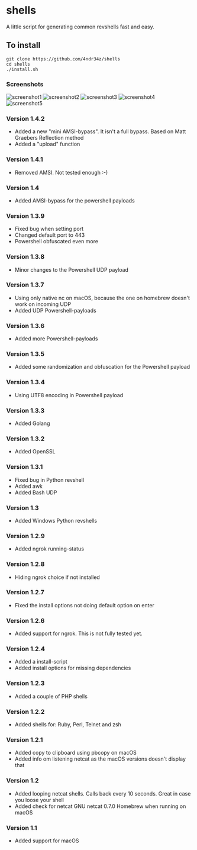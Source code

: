 # shells
A little script for generating common revshells fast and easy. 

## To install
	git clone https://github.com/4ndr34z/shells
	cd shells
	./install.sh


### Screenshots

![screenshot1](https://github.com/4ndr34z/shells/blob/main/screenshots/macOS137.png?raw=true)
![screenshot2](https://github.com/4ndr34z/shells/blob/main/screenshots/shells2.png?raw=true)
![screenshot3](https://github.com/4ndr34z/shells/blob/main/screenshots/shells3.png?raw=true)
![screenshot4](https://github.com/4ndr34z/shells/blob/main/screenshots/shells4.png?raw=true)
![screenshot5](https://github.com/4ndr34z/shells/blob/main/screenshots/upload.png?raw=true)


### Version 1.4.2
- Added a new "mini AMSI-bypass". It isn't a full bypass. Based on Matt Graebers Reflection method 
- Added a "upload" function

### Version 1.4.1
- Removed AMSI. Not tested enough :-)


### Version 1.4
- Added AMSI-bypass for the powershell payloads

### Version 1.3.9
- Fixed bug when setting port
- Changed default port to 443
- Powershell obfuscated even more


### Version 1.3.8
- Minor changes to the Powershell UDP payload


### Version 1.3.7
- Using only native nc on macOS, because the one on homebrew doesn't work on incoming UDP
- Added UDP Powershell-payloads


### Version 1.3.6
- Added more Powershell-payloads


### Version 1.3.5
- Added some randomization and obfuscation for the Powershell payload


### Version 1.3.4
- Using UTF8 encoding in Powershell payload


### Version 1.3.3
- Added Golang


### Version 1.3.2
- Added OpenSSL


### Version 1.3.1
- Fixed bug in Python revshell
- Added awk
- Added Bash UDP 


### Version 1.3
- Added Windows Python revshells


### Version 1.2.9
- Added ngrok running-status


### Version 1.2.8
- Hiding ngrok choice if not installed


### Version 1.2.7
- Fixed the install options not doing default option on enter


### Version 1.2.6
- Added support for ngrok. This is not fully tested yet.


### Version 1.2.4
- Added a install-script
- Added install options for missing dependencies


### Version 1.2.3
- Added a couple of PHP shells


### Version 1.2.2
- Added shells for: Ruby, Perl, Telnet and zsh


### Version 1.2.1
- Added copy to clipboard using pbcopy on macOS
- Added info om listening netcat as the macOS versions doesn't display that


### Version 1.2
- Added looping netcat shells. Calls back every 10 seconds. Great in case you loose your shell
- Added check for netcat GNU netcat 0.7.0 Homebrew when running on macOS


### Version 1.1
- Added support for macOS

